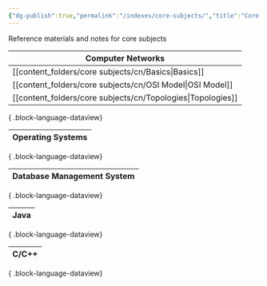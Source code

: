 ```yaml
---
{"dg-publish":true,"permalink":"/indexes/core-subjects/","title":"Core Subjects","tags":["coreSubjects"],"dgShowLocalGraph":true,"dgEnableSearch":true}
---
```


Reference materials and notes for core subjects
<br>

| Computer Networks                                              |
| -------------------------------------------------------------- |
| [[content_folders/core subjects/cn/Basics\|Basics]]         |
| [[content_folders/core subjects/cn/OSI Model\|OSI Model]]   |
| [[content_folders/core subjects/cn/Topologies\|Topologies]] |

{ .block-language-dataview}

| Operating Systems |
| ----------------- |

{ .block-language-dataview}

| Database Management System |
| -------------------------- |

{ .block-language-dataview}

| Java |
| ---- |

{ .block-language-dataview}

| C/C++ |
| ----- |

{ .block-language-dataview}
